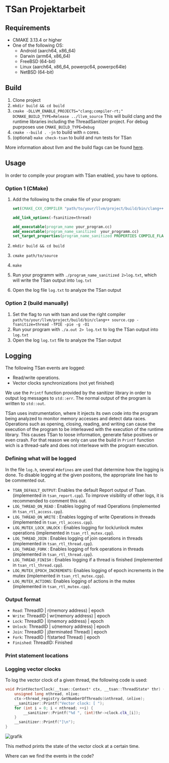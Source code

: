 # TSan Projektarbeit

## Requirements

- CMAKE 3.13.4 or higher
- One of the following OS:
  - Android (aarch64, x86_64)
  - Darwin (arm64, x86_64)
  - FreeBSD (64-bit)
  - Linux (aarch64, x86_64, powerpc64, powerpc64le)
  - NetBSD (64-bit)

## Build

1. Clone project
2. `mkdir build && cd build`
3. `cmake -DLLVM_ENABLE_PROJECTS="clang;compiler-rt;" DCMAKE_BUILD_TYPE=Release ../llvm_source`
    This will build clang and the runtime libraries including the ThreadSanitizer project.
    For debug puprposes use `CMAKE_BUILD_TYPE=Debug`
4. `cmake --build . -jn`  to build with `n` cores.
5. (optional) `make check-tsan` to build and run tests for TSan

More information about llvm and the build flags can be found [here](https://llvm.org/docs/GettingStarted.html#requirements).

## Usage

In order to compile your program with TSan enabled, you have to options.

### Option 1 (CMake)

1. Add the following to the cmake file of your program:

    ```cmake
    set(CMAKE_CXX_COMPILER "path/to/your/llvm/project/build/bin/clang++")

    add_link_options(-fsanitize=thread)

    add_executable(program_name your_program.cc)
    add_executable(program_name_sanitized  your_programm.cc)
    set_target_properties(program_name_sanitized PROPERTIES COMPILE_FLAGS "-fsanitize=thread -fPIE -pie -g -O1")
    ```

2. `mkdir build && cd build`
3. `cmake path/to/source`
4. `make`
5. Run your programm with `./program_name_sanitized 2>log.txt`, which will write the TSan output into `log.txt`
6. Open the log file `log.txt` to analyze the TSan output

### Option 2 (build manually)

1. Set the flag to run with tsan and use the right compiler `path/to/your/llvm/project/build/bin/clang++ source.cpp -fsanitize=thread -fPIE -pie -g -O1`
2. Run your program with `./a.out 2> log.txt` to log the TSan output into `log.txt`
3. Open the log `log.txt` file to analyze the TSan output

## Logging

The following TSan events are logged:

- Read/write operations.
- Vector clocks synchronizations (not yet finished)

We use the `Printf` function provided by the sanitizer library in order to output log messages to `std::err`. The normal output of the program is written to `std::out`.

TSan uses instrumentation, where it injects its own code into the program being analyzed to monitor memory accesses and detect data races. Operations such as opening, closing, reading, and writing can cause the execution of the program to be interleaved with the execution of the runtime library.
This causes TSan to loose information, generate false positives or even crash.
For that reason we only can use the build in `Printf` function wich is a thread-safe and does not interleave with the program execution.

### Defining what will be logged

In the file `log.h`, several `#defines` are used that determine how the logging is done. To disable logging at the given positons, the appropriate line has to be commented out.

- `TSAN_DEFAULT_OUTPUT`: Enables the default Report output of Tsan.(implemented in `tsan_report.cpp`). To improve visibility of other logs, it is recommended to comment this out.
- `LOG_THREAD_ON_READ` : Enables logging of read Operations (implemented in `tsan_rtl_access.cpp`).
- `LOG_THREAD_ON_WRITE` : Enables logging of write Operations in threads (implemented in `tsan_rtl_access.cpp`).
- `LOG_MUTEX_LOCK_UNLOCK` : Enables logging for lock/unlock mutex operations (implemented in `tsan_rtl_mutex.cpp`).
- `LOG_THREAD_JOIN` : Enables logging of join operations in threads (implemented in `tsan_rtl_thread.cpp`).
- `LOG_THREAD_FORK` : Enables logging of fork operations in threads (implemented in `tsan_rtl_thread.cpp`).
- `LOG_THREAD_FINISH` : Enables logging if a thread is finished (implemented in `tsan_rtl_thread.cpp`).
- `LOG_MUTEX_EPOCH_INCREMENTS`: Enables logging of epoch increments in the mutex (implemented in `tsan_rtl_mutex.cpp`).
- `LOG_MUTEX_ACTIONS`: Enables logging of actions in the mutex (implemented in `tsan_rtl_mutex.cpp`).

### Output format

- `Read`: ThreadID | r(memory address) | epoch
- `Write`: ThreadID | wr(memory address) | epoch
- `Lock`: ThreadID | l(memory address) | epoch
- `Unlock`: ThreadID | u(memory address) | epoch
- `Join`: ThreadID | j(terminated Thread) | epoch
- `Fork`: ThreadID | f(started Thread) | epoch
- `Finished`: ThreadID: Finished

### Print statement locations

### Logging vector clocks

To log the vector clock of a given thread, the following code is used:

```cpp
void PrintVectorClock(__tsan::Context* ctx, __tsan::ThreadState* thr) {
    unsigned long nthread, nlive;
    ctx->thread_registry.GetNumberOfThreads(&nthread, &nlive);
    __sanitizer::Printf("Vector clock: [ ");
    for (int i = 0; i < nthread; ++i) {
        __sanitizer::Printf("%d ", (int)thr->clock.clk_[i]);
    }
    __sanitizer::Printf("]\n");
}
```

![grafik](https://user-images.githubusercontent.com/73063108/212671463-88f1ef17-4b7c-47bc-b56b-4f0006feaf1a.png)

This method prints the state of the vector clock at a certain time.

Where can we find the events in the code?
